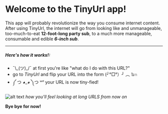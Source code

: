 

# Welcome to the TinyUrl app!

This app will probably revolutionize the way you consume internet content.
After using TinyUrl, the internet will go from looking like and unmanageable,
too-much-to-eat **12-foot-long party sub**, to a much more manageable, consumable
and edible **_6-inch sub_**.

---

##### Here's how it works!:

* ¯\\\_(ツ)_/¯ at first you're like "what do I do with this URL?"
* go to _TinyUrl_ and flip your URL into the form (╯°□°）╯ ︵ ˥ɹ∩
* ༼ つ ◕_◕ ༽つ  ᵘʳˡ your URL is now tiny-fied!

![alt text](https://media.giphy.com/media/mJ4l3mnBCRR5u/giphy.gif "homer uses tinyurl")
_how you'll feel looking at long URLS from now on_

**Bye bye for now!**